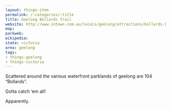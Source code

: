 ```yaml
---
layout: things-item
permalink: /:categories/:title
title: Geelong Bollards Trail
website: http://www.intown.com.au/locals/geelong/attractions/bollards.htm 
map: 
parkweb: 
wikipedia:
state: victoria
area: geelong
tags:
- things-geelong
- things-victoria
---
```


Scattered around the various waterfront parklands of geelong are 104 “Bollards”. 

Gotta catch ‘em all!

Apparently.
